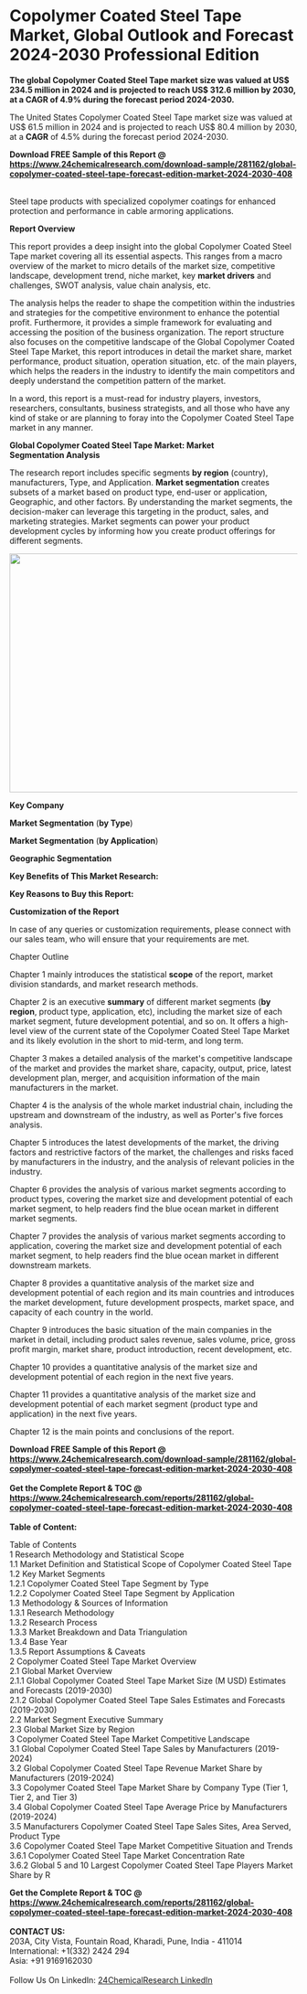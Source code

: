 <h1>Copolymer Coated Steel Tape Market, Global Outlook and Forecast 2024-2030 Professional Edition</h1><p><strong>The global Copolymer Coated Steel Tape market size was valued at US$ 234.5 million in 2024 and is projected to reach US$ 312.6 million by 2030, at a CAGR of 4.9% during the forecast period 2024-2030.</strong></p><p>
</p><p>The United States Copolymer Coated Steel Tape market size was valued at US$ 61.5 million in 2024 and is projected to reach US$ 80.4 million by 2030, at a <strong>CAGR</strong> of 4.5% during the forecast period 2024-2030.</p><div><b>Download FREE Sample of this Report @ 
            <a href="https://www.24chemicalresearch.com/download-sample/281162/global-copolymer-coated-steel-tape-forecast-edition-market-2024-2030-408">
            https://www.24chemicalresearch.com/download-sample/281162/global-copolymer-coated-steel-tape-forecast-edition-market-2024-2030-408</a></b></div><br><p>
</p><p>Steel tape products with specialized copolymer coatings for enhanced protection and performance in cable armoring applications.</p><p>
</p><p><strong>Report Overview</strong></p><p>
</p><p>This report provides a deep insight into the global Copolymer Coated Steel Tape market covering all its essential aspects. This ranges from a macro overview of the market to micro details of the market size, competitive landscape, development trend, niche market, key <strong>market drivers</strong> and challenges, SWOT analysis, value chain analysis, etc.</p><p>
</p><p></p><p>
</p><p>The analysis helps the reader to shape the competition within the industries and strategies for the competitive environment to enhance the potential profit. Furthermore, it provides a simple framework for evaluating and accessing the position of the business organization. The report structure also focuses on the competitive landscape of the Global Copolymer Coated Steel Tape Market, this report introduces in detail the market share, market performance, product situation, operation situation, etc. of the main players, which helps the readers in the industry to identify the main competitors and deeply understand the competition pattern of the market.</p><p>
</p><p>In a word, this report is a must-read for industry players, investors, researchers, consultants, business strategists, and all those who have any kind of stake or are planning to foray into the Copolymer Coated Steel Tape market in any manner.</p><p>
</p><p><strong>Global Copolymer Coated Steel Tape Market: Market Segmentation Analysis</strong></p><p>
</p><p>The research report includes specific segments <strong>by region</strong> (country), manufacturers, Type, and Application. <strong>Market segmentation</strong> creates subsets of a market based on product type, end-user or application, Geographic, and other factors. By understanding the market segments, the decision-maker can leverage this targeting in the product, sales, and marketing strategies. Market segments can power your product development cycles by informing how you create product offerings for different segments.</p><p>
</p><p><img alt="" src="https://24chemicalresearch.com/assets/report-images/CopolymerCoatedSteelTapeMarket.png" style="height:418px; width:731px"></p><p>
</p><p><strong>Key Company</strong></p><p>
</p><p>
</p><p><strong>Market Segmentation</strong> (<strong>by Type</strong>)</p><p>
</p><p>
</p><p><strong>Market Segmentation</strong> (<strong>by Application</strong>)</p><p>
</p><p>
</p><p><strong>Geographic Segmentation</strong></p><p>
</p><p>
</p><p><strong>Key Benefits of This Market Research:</strong></p><p>
</p><p>
</p><p><strong>Key Reasons to Buy this Report:</strong></p><p>
</p><p>
</p><p><strong>Customization of the Report</strong></p><p>
</p><p>In case of any queries or customization requirements, please connect with our sales team, who will ensure that your requirements are met.</p><p>
</p><p>Chapter Outline</p><p>
</p><p>Chapter 1 mainly introduces the statistical <strong>scope</strong> of the report, market division standards, and market research methods.</p><p>
</p><p>Chapter 2 is an executive <strong>summary</strong> of different market segments (<strong>by region</strong>, product type, application, etc), including the market size of each market segment, future development potential, and so on. It offers a high-level view of the current state of the Copolymer Coated Steel Tape Market and its likely evolution in the short to mid-term, and long term.</p><p>
</p><p>Chapter 3 makes a detailed analysis of the market's competitive landscape of the market and provides the market share, capacity, output, price, latest development plan, merger, and acquisition information of the main manufacturers in the market.</p><p>
</p><p>Chapter 4 is the analysis of the whole market industrial chain, including the upstream and downstream of the industry, as well as Porter's five forces analysis.</p><p>
</p><p>Chapter 5 introduces the latest developments of the market, the driving factors and restrictive factors of the market, the challenges and risks faced by manufacturers in the industry, and the analysis of relevant policies in the industry.</p><p>
</p><p>Chapter 6 provides the analysis of various market segments according to product types, covering the market size and development potential of each market segment, to help readers find the blue ocean market in different market segments.</p><p>
</p><p>Chapter 7 provides the analysis of various market segments according to application, covering the market size and development potential of each market segment, to help readers find the blue ocean market in different downstream markets.</p><p>
</p><p>Chapter 8 provides a quantitative analysis of the market size and development potential of each region and its main countries and introduces the market development, future development prospects, market space, and capacity of each country in the world.</p><p>
</p><p>Chapter 9 introduces the basic situation of the main companies in the market in detail, including product sales revenue, sales volume, price, gross profit margin, market share, product introduction, recent development, etc.</p><p>
</p><p>Chapter 10 provides a quantitative analysis of the market size and development potential of each region in the next five years.</p><p>
</p><p>Chapter 11 provides a quantitative analysis of the market size and development potential of each market segment (product type and application) in the next five years.</p><p>
</p><p>Chapter 12 is the main points and conclusions of the report.</p><div><b>Download FREE Sample of this Report @ 
            <a href="https://www.24chemicalresearch.com/download-sample/281162/global-copolymer-coated-steel-tape-forecast-edition-market-2024-2030-408">
            https://www.24chemicalresearch.com/download-sample/281162/global-copolymer-coated-steel-tape-forecast-edition-market-2024-2030-408</a></b></div><br><div><b>Get the Complete Report & TOC @ 
            <a href="https://www.24chemicalresearch.com/reports/281162/global-copolymer-coated-steel-tape-forecast-edition-market-2024-2030-408">
            https://www.24chemicalresearch.com/reports/281162/global-copolymer-coated-steel-tape-forecast-edition-market-2024-2030-408</a></b></div><br>
            <b>Table of Content:</b><p>Table of Contents<br />
 1 Research Methodology and Statistical Scope<br />
 1.1 Market Definition and Statistical Scope of Copolymer Coated Steel Tape<br />
 1.2 Key Market Segments<br />
 1.2.1 Copolymer Coated Steel Tape Segment by Type<br />
 1.2.2 Copolymer Coated Steel Tape Segment by Application<br />
 1.3 Methodology & Sources of Information<br />
 1.3.1 Research Methodology<br />
 1.3.2 Research Process<br />
 1.3.3 Market Breakdown and Data Triangulation<br />
 1.3.4 Base Year<br />
 1.3.5 Report Assumptions & Caveats<br />
 2 Copolymer Coated Steel Tape Market Overview<br />
 2.1 Global Market Overview<br />
 2.1.1 Global Copolymer Coated Steel Tape Market Size (M USD) Estimates and Forecasts (2019-2030)<br />
 2.1.2 Global Copolymer Coated Steel Tape Sales Estimates and Forecasts (2019-2030)<br />
 2.2 Market Segment Executive Summary<br />
 2.3 Global Market Size by Region<br />
 3 Copolymer Coated Steel Tape Market Competitive Landscape<br />
 3.1 Global Copolymer Coated Steel Tape Sales by Manufacturers (2019-2024)<br />
 3.2 Global Copolymer Coated Steel Tape Revenue Market Share by Manufacturers (2019-2024)<br />
 3.3 Copolymer Coated Steel Tape Market Share by Company Type (Tier 1, Tier 2, and Tier 3)<br />
 3.4 Global Copolymer Coated Steel Tape Average Price by Manufacturers (2019-2024)<br />
 3.5 Manufacturers Copolymer Coated Steel Tape Sales Sites, Area Served, Product Type<br />
 3.6 Copolymer Coated Steel Tape Market Competitive Situation and Trends<br />
 3.6.1 Copolymer Coated Steel Tape Market Concentration Rate<br />
 3.6.2 Global 5 and 10 Largest Copolymer Coated Steel Tape Players Market Share by R</p><div><b>Get the Complete Report & TOC @ 
            <a href="https://www.24chemicalresearch.com/reports/281162/global-copolymer-coated-steel-tape-forecast-edition-market-2024-2030-408">
            https://www.24chemicalresearch.com/reports/281162/global-copolymer-coated-steel-tape-forecast-edition-market-2024-2030-408</a></b></div><br><b>CONTACT US:</b><br>
            203A, City Vista, Fountain Road, Kharadi, Pune, India - 411014<br>
            International: +1(332) 2424 294<br>
            Asia: +91 9169162030 <br><br>
            Follow Us On LinkedIn: <a href="https://www.linkedin.com/company/24chemicalresearch/">24ChemicalResearch LinkedIn</a>